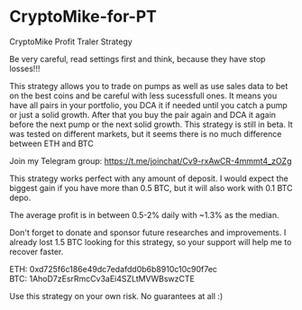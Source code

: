 # CryptoMike-for-PT
CryptoMike Profit Traler Strategy

Be very careful, read settings first and think, because they have stop losses!!!

This strategy allows you to trade on pumps as well as use sales data to bet on the best coins and be careful with less sucessfull ones.
It means you have all pairs in your portfolio, you DCA it if needed until you catch a pump or just a solid growth.
After that you buy the pair again and DCA it again before the next pump or the next solid growth.
This strategy is still in beta. It was tested on different markets, but it seems there is no much difference between ETH and BTC

Join my Telegram group: https://t.me/joinchat/Cv9-rxAwCR-4mmmt4_zOZg 

This strategy works perfect with any amount of deposit. I would expect the biggest gain if you have more than 0.5 BTC, but it will also work with 0.1 BTC depo.

The average profit is in between 0.5-2% daily with ~1.3% as the median.

Don't forget to donate and sponsor future researches and improvements. 
I already lost 1.5 BTC looking for this strategy, so your support will help me to recover faster.

ETH: 0xd725f6c186e49dc7edafdd0b6b8910c10c90f7ec  
BTC: 1AhoD7zEsrRmcCv3aEi4SZLtMVWBswzCTE  


Use this strategy on your own risk. No guarantees at all :)
